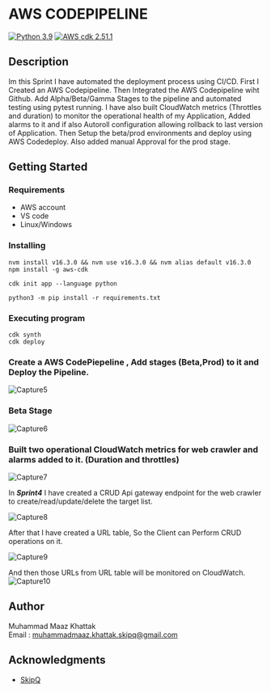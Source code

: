 # AWS CODEPIPELINE
[![Python 3.9](https://img.shields.io/badge/python-3.9-blue.svg)](https://www.python.org/downloads/release/python-3810/)
[![AWS cdk 2.51.1](https://img.shields.io/badge/aws_cdk_lib-2.51.1-yellow.svg)](https://pypi.org/project/aws-cdk-lib/2.51.1/)



## Description

Im this Sprint I have automated the deployment process using CI/CD. First I Created an AWS Codepipeline. Then Integrated the AWS Codepipeline wiht Github. Add Alpha/Beta/Gamma Stages to the pipeline and automated testing using pytest running. I have also built CloudWatch metrics (Throttles and duration) to monitor the operational health of my Application, Added alarms to it and if also Autoroll configuration allowing rollback to last version of Application. Then Setup the beta/prod environments and deploy using AWS Codedeploy. Also added manual Approval for the prod stage.


## Getting Started

### Requirements

* AWS account
* VS code 
* Linux/Windows

### Installing
```
nvm install v16.3.0 && nvm use v16.3.0 && nvm alias default v16.3.0
npm install -g aws-cdk
```
```
cdk init app --language python
```

```
python3 -m pip install -r requirements.txt
```


### Executing program


```
cdk synth
cdk deploy
```
### Create a AWS CodePiepeline , Add stages (Beta,Prod) to it and Deploy the Pipeline.

![Capture5](https://user-images.githubusercontent.com/112099093/204154559-7eacf952-cb48-4f2a-aa92-5126b0f501d2.PNG)

### Beta Stage
![Capture6](https://user-images.githubusercontent.com/112099093/204154655-3bdd996f-cd57-4fd9-8eae-c328537477ab.PNG)


### Built two operational CloudWatch metrics for web crawler and alarms added to it. (Duration and throttles)
![Capture7](https://user-images.githubusercontent.com/112099093/204155539-3dbf86ba-e10d-46a5-acf5-fc39836c4786.PNG)

In ***Sprint4*** I have created a CRUD Api gateway endpoint for the web crawler to create/read/update/delete the target list.

![Capture8](https://user-images.githubusercontent.com/112099093/205707048-46aec34f-f6ea-4571-828a-47357cecdaf8.PNG)

After that I have created a URL table, So the Client can Perform CRUD operations on it.

![Capture9](https://user-images.githubusercontent.com/112099093/205707169-407ebe39-a9fb-4c6e-8358-21f9cc55c417.PNG)

And then those URLs from URL table will be monitored on CloudWatch.
![Capture10](https://user-images.githubusercontent.com/112099093/205707260-7297df1e-c02e-4f87-b2d6-cf20cde46509.PNG)




## Author
Muhammad Maaz Khattak  
Email : muhammadmaaz.khattak.skipq@gmail.com





## Acknowledgments


* [SkipQ](https://www.skipq.org/)

